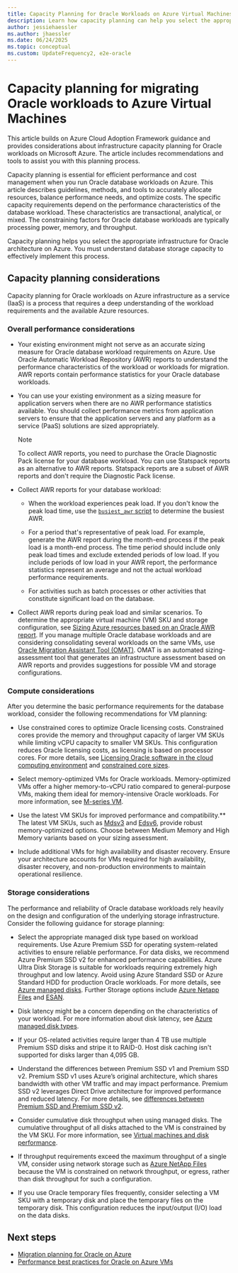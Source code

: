 ```yaml
---
title: Capacity Planning for Oracle Workloads on Azure Virtual Machines
description: Learn how capacity planning can help you select the appropriate infrastructure for Oracle workloads on Azure infrastructure as a service.
author: jessiehaessler
ms.author: jhaessler
ms.date: 06/24/2025
ms.topic: conceptual
ms.custom: UpdateFrequency2, e2e-oracle
---
```


# Capacity planning for migrating Oracle workloads to Azure Virtual Machines

This article builds on Azure Cloud Adoption Framework guidance and provides considerations about infrastructure capacity planning for Oracle workloads on Microsoft Azure. The article includes recommendations and tools to assist you with this planning process.

Capacity planning is essential for efficient performance and cost management when you run Oracle database workloads on Azure. This article describes guidelines, methods, and tools to accurately allocate resources, balance performance needs, and optimize costs. The specific capacity requirements depend on the performance characteristics of the database workload. These characteristics are transactional, analytical, or mixed. The constraining factors for Oracle database workloads are typically processing power, memory, and throughput.

Capacity planning helps you select the appropriate infrastructure for Oracle architecture on Azure. You must understand database storage capacity to effectively implement this process.

## Capacity planning considerations

Capacity planning for Oracle workloads on Azure infrastructure as a service (IaaS) is a process that requires a deep understanding of the workload requirements and the available Azure resources.

### Overall performance considerations

- Your existing environment might not serve as an accurate sizing measure for Oracle database workload requirements on Azure. Use Oracle Automatic Workload Repository (AWR) reports to understand the performance characteristics of the workload or workloads for migration. AWR reports contain performance statistics for your Oracle database workloads.

- You can use your existing environment as a sizing measure for application servers when there are no AWR performance statistics available. You should collect performance metrics from application servers to ensure that the application servers and any platform as a service (PaaS) solutions are sized appropriately.

  > [!NOTE]
  > To collect AWR reports, you need to purchase the Oracle Diagnostic Pack license for your database workload. You can use Statspack reports as an alternative to AWR reports. Statspack reports are a subset of AWR reports and don't require the Diagnostic Pack license.

- Collect AWR reports for your database workload:

  - When the workload experiences peak load. If you don't know the peak load time, use the [`busiest_awr` script](https://github.com/Azure/Oracle-Workloads-for-Azure/blob/main/az-oracle-sizing/busiest_awr.sql) to determine the busiest AWR.
  
  - For a period that's representative of peak load. For example, generate the AWR report during the month-end process if the peak load is a month-end process. The time period should include only peak load times and exclude extended periods of low load. If you include periods of low load in your AWR report, the performance statistics represent an average and not the actual workload performance requirements.
  
  - For activities such as batch processes or other activities that constitute significant load on the database.
  
- Collect AWR reports during peak load and similar scenarios. To determine the appropriate virtual machine (VM) SKU and storage configuration, see [Sizing Azure resources based on an Oracle AWR report](https://aka.ms/oracle/azure-iaas-sizing). If you manage multiple Oracle database workloads and are considering consolidating several workloads on the same VMs, use [Oracle Migration Assistant Tool (OMAT)](https://aka.ms/lza/oracle/omat). OMAT is an automated sizing-assessment tool that generates an infrastructure assessment based on AWR reports and provides suggestions for possible VM and storage configurations.

### Compute considerations

After you determine the basic performance requirements for the database workload, consider the following recommendations for VM planning:

- Use constrained cores to optimize Oracle licensing costs. Constrained cores provide the memory and throughput capacity of larger VM SKUs while limiting vCPU capacity to smaller VM SKUs. This configuration reduces Oracle licensing costs, as licensing is based on processor cores. For more details, see [Licensing Oracle software in the cloud computing environment](https://www.oracle.com/us/corporate/pricing/cloud-licensing-070579.pdf) and [constrained core sizes](/azure/virtual-machines/constrained-vcpu?tabs=family-E).

- Select memory-optimized VMs for Oracle workloads. Memory-optimized VMs offer a higher memory-to-vCPU ratio compared to general-purpose VMs, making them ideal for memory-intensive Oracle workloads. For more information, see [M-series VM](/azure/virtual-machines/sizes/memory-optimized/m-family?tabs=mbsv3%2Cmsv3mm%2Cmsv3hm%2Cmsv2mm).

- Use the latest VM SKUs for improved performance and compatibility.** The latest VM SKUs, such as [Mdsv3](/azure/virtual-machines/sizes/memory-optimized/mdsv3-mm-series?tabs=sizebasic) and [Edsv6](/azure/virtual-machines/sizes/memory-optimized/edsv6-series?tabs=sizebasic), provide robust memory-optimized options. Choose between Medium Memory and High Memory variants based on your sizing assessment.

- Include additional VMs for high availability and disaster recovery. Ensure your architecture accounts for VMs required for high availability, disaster recovery, and non-production environments to maintain operational resilience.

### Storage considerations

The performance and reliability of Oracle database workloads rely heavily on the design and configuration of the underlying storage infrastructure. Consider the following guidance for storage planning:

- Select the appropriate managed disk type based on workload requirements. Use Azure Premium SSD for operating system-related activities to ensure reliable performance. For data disks, we recommend Azure Premium SSD v2 for enhanced performance capabilities. Azure Ultra Disk Storage is suitable for workloads requiring extremely high throughput and low latency. Avoid using Azure Standard SSD or Azure Standard HDD for production Oracle workloads. For more details, see [Azure managed disks](/azure/virtual-machines/disks-types).
Further Storage options include [Azure Netapp Files](/azure/architecture/example-scenario/file-storage/oracle-azure-netapp-files) and [ESAN](/azure/storage/elastic-san/elastic-san-introduction). 

- Disk latency might be a concern depending on the characteristics of your workload. For more information about disk latency, see [Azure managed disk types](/azure/virtual-machines/disks-types#disk-type-comparison).

- If your OS-related activities require larger than 4 TB use multiple Premium SSD disks and stripe it to RAID-0. Host disk caching isn't supported for disks larger than 4,095 GB. 

- Understand the differences between Premium SSD v1 and Premium SSD v2. Premium SSD v1 uses Azure’s original architecture, which shares bandwidth with other VM traffic and may impact performance. Premium SSD v2 leverages Direct Drive architecture for improved performance and reduced latency. For more details, see [differences between Premium SSD and Premium SSD v2](/azure/virtual-machines/disks-types#differences-between-premium-ssd-and-premium-ssd-v2).

- Consider cumulative disk throughput when using managed disks. The cumulative throughput of all disks attached to the VM is constrained by the VM SKU. For more information, see [Virtual machines and disk performance](/azure/virtual-machines/disks-performance#disk-io-capping).

- If throughput requirements exceed the maximum throughput of a single VM, consider using network storage such as [Azure NetApp Files](/azure/azure-netapp-files/azure-netapp-files-introduction) because the VM is constrained on network throughput, or egress, rather than disk throughput for such a configuration.

- If you use Oracle temporary files frequently, consider selecting a VM SKU with a temporary disk and place the temporary files on the temporary disk. This configuration reduces the input/output (I/O) load on the data disks.

## Next steps

- [Migration planning for Oracle on Azure](./oracle-migration-planning.md)
- [Performance best practices for Oracle on Azure VMs](/azure/virtual-machines/workloads/oracle/oracle-performance-best-practice)
